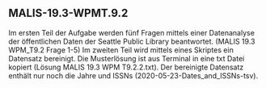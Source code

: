 ## MALIS-19.3-WPMT.9.2

Im ersten Teil der Aufgabe werden fünf Fragen mittels einer Datenanalyse der öffentlichen Daten der Seattle Public Library beantwortet. (MALIS 19.3 WPM_T9.2 Frage 1-5)
Im zweiten Teil wird mittels eines Skriptes ein Datensatz bereinigt. Die Musterlösung ist aus Terminal in eine txt Datei kopiert (Lösung MALIS 19.3 WPM T9.2.2.txt). Der bereinigte Datensatz enthält nur noch die Jahre und ISSNs (2020-05-23-Dates_and_ISSNs-tsv).
